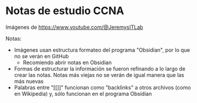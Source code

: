 # Notas de estudio CCNA

Imágenes de https://www.youtube.com/@JeremysITLab

Notas: 
- Imágenes usan estructura formateo del programa "Obsidian", por lo que no se verán en GitHub
	- Recomiendo abrir notas en Obsidian
- Formas de estructurar la información se fueron refinando a lo largo de crear las notas. Notas más viejas no se verán de igual manera que las más nuevas 
- Palabras entre "[[]]" funcionan como "backlinks" a otros archivos (como en Wikipedia) y, sólo funcionan en el programa Obsidian